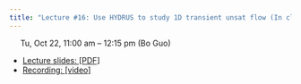 ```yaml
---
title: "Lecture #16: Use HYDRUS to study 1D transient unsat flow (In class)"
---
```


&nbsp;&nbsp;&nbsp;&nbsp;&nbsp;Tu, Oct 22, 11:00 am – 12:15 pm (Bo Guo)

- [Lecture slides: [PDF]](../assets/lecture_slides/Lecture_16_(10-17-2024).pdf) 
- [Recording: [video]]()

